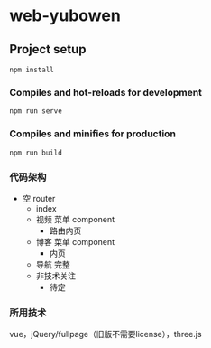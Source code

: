 # web-yubowen

## Project setup
```
npm install
```

### Compiles and hot-reloads for development
```
npm run serve
```

### Compiles and minifies for production
```
npm run build
```


### 代码架构
- 空 router
	- index
	- 视频 菜单 component
		- 路由内页
	- 博客 菜单 component
		- 内页
	- 导航 完整
	- 非技术关注
		- 待定

### 所用技术
vue，jQuery/fullpage（旧版不需要license），three.js